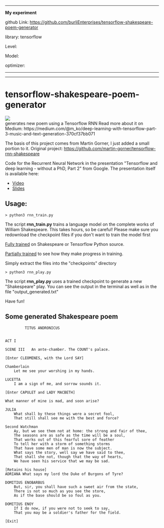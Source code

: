 
----------------------------------------------------------------------------------------------
**My experiment** 

github Link:
https://github.com/burliEnterprises/tensorflow-shakespeare-poem-generator

library:
tensorflow

Level:


Model:


optimizer:

****
--------------------------------












# tensorflow-shakespeare-poem-generator
<img src="https://github.com/koflerm/tensorflow-shakespeare-poem-generator/blob/master/text.png?raw=true"/>
</br>
generates new poem using a Tensorflow RNN
Read more about it on  Medium: https://medium.com/@m_ko/deep-learning-with-tensorflow-part-3-music-and-text-generation-370cf37bb071

The basis of this project comes from Martin Gorner, I just added a small portion to it.
Original project: https://github.com/martin-gorner/tensorflow-rnn-shakespeare

Code for the Recurrent Neural Network in the presentation "Tensorflow and deep learning - without a PhD, Part 2" from Google. 
The presentation itself is available here:

* [Video](https://t.co/cIePWmdxVE)
* [Slides](https://goo.gl/jrd7AR)

## Usage:

```
> python3 rnn_train.py
```
The script **rnn_train.py** trains a language model on the complete works of William Shakespeare.
This takes hours, so be careful!
Please make sure you redownload the checkpoint files if you don't want to train the model first
   
[Fully trained](https://drive.google.com/file/d/0B5njS_LX6IsDc2lWTmtyanRpOHc/view?usp=sharing)
on Shakespeare or Tensorflow Python source.   
   
[Partially trained](https://drive.google.com/file/d/0B5njS_LX6IsDUlFsMkdhclNSazA/view?usp=sharing)
to see how they make progress in training.

Simply extract the files into the "checkpoints" directory

```
> python3 rnn_play.py
``` 
   
The script **rnn_play.py** uses a trained checkpoint to generate a new "Shakespeare" play. 
You can see the output in the terminal as well as in the file "output_generated.txt"

Have fun!


## Some generated Shakespeare poem
```
         TITUS ANDRONICUS


ACT I
 
SCENE III	An ante-chamber. The COUNT's palace.
 
[Enter CLEOMENES, with the Lord SAY]
 
Chamberlain
    Let me see your worshing in my hands.
 
LUCETTA
    I am a sign of me, and sorrow sounds it.
 
[Enter CAPULET and LADY MACBETH]
 
What manner of mine is mad, and soon arise?
 
JULIA
    What shall by these things were a secret fool,
    That still shall see me with the best and force?
 
Second Watchman
    Ay, but we see them not at home: the strong and fair of thee,
    The seasons are as safe as the time will be a soul,
    That works out of this fearful sore of feather
    To tell her with a storm of something storms
    That have some men of man is now the subject.
    What says the story, well say we have said to thee,
    That shall she not, though that the way of hearts,
    We have seen his service that we may be sad.
 
[Retains his house]
ADRIANA What says my lord the Duke of Burgons of Tyre?
 
DOMITIUS ENOBARBUS
    But, sir, you shall have such a sweet air from the state,
    There is not so much as you see the store,
    As if the base should be so foul as you.
 
DOMITIUS ENOY
    If I do now, if you were not to seek to say,
    That you may be a soldier's father for the field.
 
[Exit]
 ```
